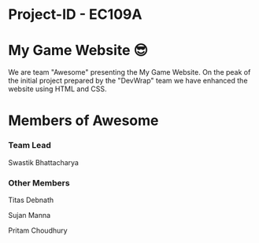 # Project-ID - EC109A
# My Game Website 😎

We are team "Awesome" presenting the My Game Website. On the peak of the initial project prepared by the "DevWrap" team we have enhanced the website using HTML and CSS.

# Members of Awesome

### Team Lead

Swastik Bhattacharya

### Other Members

Titas Debnath

Sujan Manna

Pritam Choudhury
